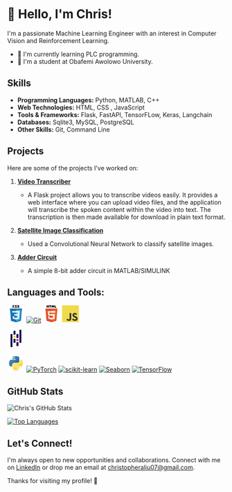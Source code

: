 <!--### Hi there 👋


**al-chris/al-chris** is a ✨ _special_ ✨ repository because its `README.md` (this file) appears on your GitHub profile.

Here are some ideas to get you started:

- 🔭 I’m currently working on ...
- 🌱 I’m currently learning ...
- 👯 I’m looking to collaborate on ...
- 🤔 I’m looking for help with ...
- 💬 Ask me about ...
- 📫 How to reach me: ...
- 😄 Pronouns: ...
- ⚡ Fun fact: ...
-->


# 👋 Hello, I'm Chris!

I'm a passionate Machine Learning Engineer with an interest in Computer Vision and Reinforcement Learning.

- 🌱 I'm currently learning PLC programming.
- 💼 I'm a student at Obafemi Awolowo University.
<!-- - 🔭 I'm currently working on [Current Project or Focus]. -->
<!-- - 📫 How to reach me: [My Email](christopheraliu07@gmail.com) | [My Linkedin](https://linkedin/al/al-chris) -->

<!-- ## Connect with me: -->

<!-- [![LinkedIn](https://raw.githubusercontent.com/rahuldkjain/github-profile-readme-generator/master/src/images/icons/Social/linked-in-alt.svg)](https://linkedin.com/in/al-chris) -->
<!-- [<img src="https://raw.githubusercontent.com/rahuldkjain/github-profile-readme-generator/master/src/images/icons/Social/linked-in-alt.svg" alt="CSS3" width="40" height="40"/>](https://linkedin.com/in/al-chris) -->

## Skills

- **Programming Languages:** Python, MATLAB, C++
- **Web Technologies:** HTML, CSS , JavaScript
- **Tools & Frameworks:** Flask, FastAPI, TensorFLow, Keras, Langchain
- **Databases:** Sqlite3, MySQL, PostgreSQL
- **Other Skills:** Git, Command Line

## Projects

Here are some of the projects I've worked on:

1. **[Video Transcriber](https://github.com/al-chris/Video_Transcriber)**
   - A Flask project allows you to transcribe videos easily. It provides a web interface where you can upload video files, and the application will transcribe the spoken content within the video into text. The transcription is then made available for download in plain text format.
     

2. **[Satellite Image Classification](https://github.com/al-chris/satelliteImageClassification)**
   - Used a Convolutional Neural Network to classify satellite images.
     
     
3. **[Adder Circuit](https://github.com/al-chris/Adder)**
   - A simple 8-bit adder circuit in MATLAB/SIMULINK
     

## Languages and Tools:

[<img src="https://raw.githubusercontent.com/devicons/devicon/master/icons/css3/css3-original-wordmark.svg" alt="CSS3" width="40" height="40"/>](https://www.w3schools.com/css/)
[<img src="https://www.vectorlogo.zone/logos/git-scm/git-scm-icon.svg" alt="Git" width="40" height="40"/>](https://git-scm.com/)
[<img src="https://raw.githubusercontent.com/devicons/devicon/master/icons/html5/html5-original-wordmark.svg" alt="HTML5" width="40" height="40"/>](https://www.w3.org/html/)
[<img src="https://raw.githubusercontent.com/devicons/devicon/master/icons/javascript/javascript-original.svg" alt="JavaScript" width="40" height="40"/>](https://developer.mozilla.org/en-US/docs/Web/JavaScript)
<!-- [<img src="https://raw.githubusercontent.com/devicons/devicon/master/icons/mongodb/mongodb-original-wordmark.svg" alt="MongoDB" width="40" height="40"/>](https://www.mongodb.com/)
[<img src="https://raw.githubusercontent.com/devicons/devicon/master/icons/nestjs/nestjs-plain.svg" alt="NestJS" width="40" height="40"/>](https://nestjs.com/)
[<img src="https://raw.githubusercontent.com/devicons/devicon/master/icons/nodejs/nodejs-original-wordmark.svg" alt="Node.js" width="40" height="40"/>](https://nodejs.org)
[<img src="https://www.vectorlogo.zone/logos/opencv/opencv-icon.svg" alt="OpenCV" width="40" height="40"/>](https://opencv.org/) -->
[<img src="https://raw.githubusercontent.com/devicons/devicon/2ae2a900d2f041da66e950e4d48052658d850630/icons/pandas/pandas-original.svg" alt="Pandas" width="40" height="40"/>](https://pandas.pydata.org/)
<!-- [<img src="https://raw.githubusercontent.com/devicons/devicon/master/icons/postgresql/postgresql-original-wordmark.svg" alt="PostgreSQL" width="40" height="40"/>](https://www.postgresql.org) -->
[<img src="https://raw.githubusercontent.com/devicons/devicon/master/icons/python/python-original.svg" alt="Python" width="40" height="40"/>](https://www.python.org)
[<img src="https://www.vectorlogo.zone/logos/pytorch/pytorch-icon.svg" alt="PyTorch" width="40" height="40"/>](https://pytorch.org/)
[<img src="https://upload.wikimedia.org/wikipedia/commons/0/05/Scikit_learn_logo_small.svg" alt="scikit-learn" width="40" height="40"/>](https://scikit-learn.org/)
[<img src="https://seaborn.pydata.org/_images/logo-mark-lightbg.svg" alt="Seaborn" width="40" height="40"/>](https://seaborn.pydata.org/)
[<img src="https://www.vectorlogo.zone/logos/tensorflow/tensorflow-icon.svg" alt="TensorFlow" width="40" height="40"/>](https://www.tensorflow.org)
<!-- [<img src="https://raw.githubusercontent.com/devicons/devicon/master/icons/typescript/typescript-original.svg" alt="TypeScript" width="40" height="40"/>](https://www.typescriptlang.org/) -->



## GitHub Stats

![Chris's GitHub Stats](https://github-readme-stats.vercel.app/api?username=al-chris&show_icons=true&theme=radical)

[![Top Languages](https://github-readme-stats.vercel.app/api/top-langs/?username=al-chris&theme=radical)](https://github.com/al-chris)

<!--
## Recent Blog Posts

- [Blog Post 1 Title](Link to Blog Post 1)
- [Blog Post 2 Title](Link to Blog Post 2)
- [Blog Post 3 Title](Link to Blog Post 3)
-->

## Let's Connect!

I'm always open to new opportunities and collaborations. Connect with me on [LinkedIn](https://linkedin.com/in/al-chris) or drop me an email at [christopheraliu07@gmail.com](christopheraliu07@gmail.com).

Thanks for visiting my profile! 🐸
